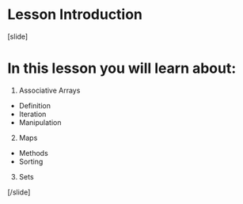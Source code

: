 # Lesson Introduction

[slide]

# In this lesson you will learn about:

1. Associative Arrays
- Definition
- Iteration
- Manipulation

2. Maps
- Methods
- Sorting

3. Sets

[/slide]